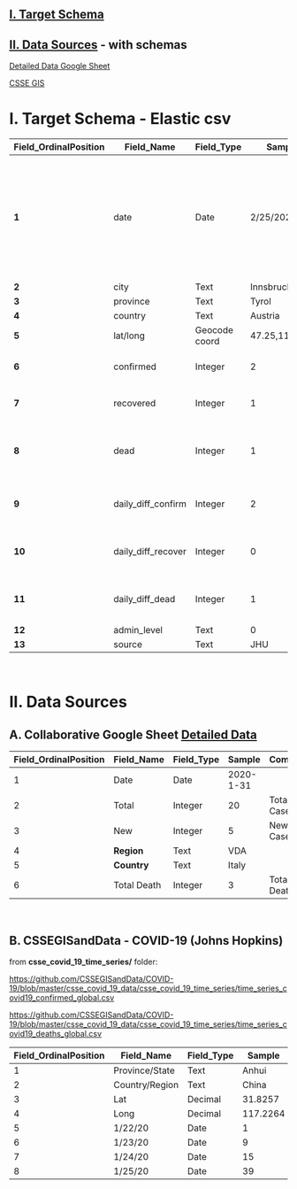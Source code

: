 ## [I. Target Schema](#target-schema---elastic-csv)


## [II. Data Sources](#data-sources) - with schemas

  [Detailed Data Google Sheet](#cssegisanddata---covid-19-johns-hopkins)
 
  [CSSE GIS](#cssegisanddata---covid-19-johns-hopkins)


# I. Target Schema - Elastic csv


|**Field_OrdinalPosition**|**Field_Name**|**Field_Type**|**Sample**|**Comments** |
| --- | --- | --- | --- | --- |
|**1**|	date|Date|2/25/2020|NOT datetime - probably best to have a standard date string format ("YYYY-MM-DD", e.g.)   |
|**2**|	city|	Text|	Innsbruck|	  |
|**3**| province|	Text|	Tyrol|	  |
|**4**|	country|	Text|	Austria|	 |  
|**5**|	lat/long|	Geocode coord|	47.25,11.3333|	  |
|**6**|	confirmed|	Integer|	2|	Total Confirmed Cases |  
|**7**|	recovered|	Integer|	1|	Total Recovered Cases |
|**8**|	dead|	Integer|	1|	Total Cases in which Patient died |  
|**9**|	daily_diff_confirm|	Integer|	2|	Daily Change Confirmed Cases  | 
|**10**|	daily_diff_recover|	Integer|	 0| Daily Change Recovered Cases | 
|**11**|	daily_diff_dead|	Integer|	1| Daily Change Death Cases  |
|**12**|	admin_level	|Text|	0|	 | | 
|**13**|	source| Text| JHU| | |


<br />



# II. Data Sources


## A. Collaborative Google Sheet [Detailed Data](https://docs.google.com/spreadsheets/d/1-YNneqVqTGy2Uzp_0pPNBezhxyEp6M_a2A2GI1MTxx0/edit#gid=1872189130)

|**Field_OrdinalPosition**|**Field_Name**|**Field_Type**|**Sample**|**Comments**| 
| --- | --- | --- | --- | --- |
|1|Date|Date|2020-1-31| 
|2|Total|Integer|20|Total Cases
|3|New|Integer|5|New Daily Cases
|4|**Region**|Text|VDA| 
|5|**Country**|Text|Italy| 
|6|Total Death|Integer|3|Total Deaths


<br />

## B. CSSEGISandData - COVID-19 (Johns Hopkins)

from **csse_covid_19_time_series/** folder:

https://github.com/CSSEGISandData/COVID-19/blob/master/csse_covid_19_data/csse_covid_19_time_series/time_series_covid19_confirmed_global.csv

https://github.com/CSSEGISandData/COVID-19/blob/master/csse_covid_19_data/csse_covid_19_time_series/time_series_covid19_deaths_global.csv

|**Field_OrdinalPosition**|**Field_Name**|**Field_Type**|**Sample**|**Comments**| 
| --- | --- | --- | --- | --- |
|1 | Province/State	| Text |	Anhui 	
|2 |	Country/Region | Text	|	China
|3 |	Lat	|	Decimal |	31.8257 	
|4 |	Long |Decimal |	117.2264	
|5 |	1/22/20	| Date	|	 1
|6 |	1/23/20	| Date	|	  9
|7 |	1/24/20	| Date	|	 15
|8 |	1/25/20	| Date	|	 39


